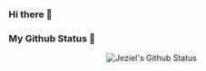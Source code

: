 ### Hi there 👋

### My Github Status  🚀

<p align="center">
  <img align="center" src="https://github-readme-stats.vercel.app/api?username=felipe-dna&show_icons=true&theme=dracula" alt="Jeziel's Github Status" />
</p>
